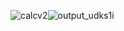 ![calcv2](https://cloud.githubusercontent.com/assets/5378604/22674557/6bad2070-ec95-11e6-9a56-400b079b8ba0.gif)![output_udks1i](https://cloud.githubusercontent.com/assets/5378604/22623156/1cec1a5e-eb05-11e6-9a1e-946ff4ea3bd9.gif)
